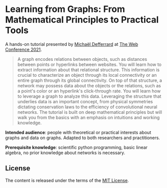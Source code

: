 # Learning from Graphs: From Mathematical Principles to Practical Tools

A hands-on tutorial presented by [Michaël Defferrard](https://deff.ch) at [The Web Conference 2021](https://www2021.thewebconf.org/program/tutorials).

> A graph encodes relations between objects, such as distances between points or hyperlinks between websites.
> You will learn how to extract information about that relational structure.
> This information is crucial to characterize an object through its local connectivity or an entire graph through its global connectivity.
> On top of that structure, a network may possess data about the objects or the relations, such as a point's color or an hyperlink's click-through rate.
> You will learn how to leverage a graph to analyze this data.
> Leveraging the structure that underlies data is an important concept, from physical symmetries dictating conservation laws to the efficiency of convolutional neural networks.
> The tutorial is built on deep mathematical principles but will walk you from the basics with an emphasis on intuitions and working knowledge.

**Intended audience**: people with theoretical or practical interests about graphs and data on graphs. Adapted to both researchers and practitioners.

**Prerequisite knowledge**: scientific python programming, basic linear algebra, no prior knowledge about networks is necessary.

## License

The content is released under the terms of the [MIT License](LICENSE.txt).
